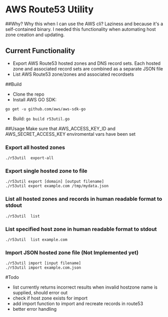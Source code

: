 # AWS Route53 Utility
##Why?
Why this when I can use the AWS cli? Laziness and because it's a self-contained binary. I needed this functionality when automating host zone creation and updating.

## Current Functionality
* Export AWS Route53 hosted zones and DNS record sets. Each hosted zone and associated record sets are combined as a separate JSON file
* List AWS Route53 zone/zones and associated recordsets

##Build
-  Clone the repo
-  Install AWS GO SDK:
  ```
  go get -u github.com/aws/aws-sdk-go
  ```
-  Build:
  ``` go build r53util.go ```

##Usage
Make sure that AWS_ACCESS_KEY_ID and AWS_SECRET_ACCESS_KEY enviromental vars have been set
### Export all hosted zones
```
./r53util  export-all
```
### Export single hosted zone to file
```
./r53util export [domain] [output filename]
./r53util export example.com /tmp/mydata.json
```
### List all hosted zones and records in human readable format to stdout
```
./r53util  list
```
### List specified host zone in human readable format to stdout
```
./r53util  list example.com
```
### Import JSON hosted zone file (Not Implemented yet)
```
./r53util import [input filename]
./r53util import example.com.json
```
#Todo
- list currently returns incorrect results when invalid hostzone name is supplied, should error out
- check if host zone exists for import
- add import  function to import and recreate records in route53
- better error handling
